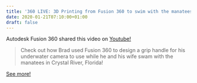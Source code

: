 ```yaml
---
title: '360 LIVE: 3D Printing from Fusion 360 to swim with the manatees'
date: 2020-01-21T07:10:00+01:00
draft: false
---
```


Autodesk Fusion 360 shared this video on [Youtube!](https://www.youtube.com/watch?v=Y5Q_bCPTXrQ)

> Check out how Brad used Fusion 360 to design a grip handle for his underwater camera to use while he and his wife swam with the manatees in Crystal River, Florida!

[See more!](https://www.youtube.com/watch?v=Y5Q_bCPTXrQ)